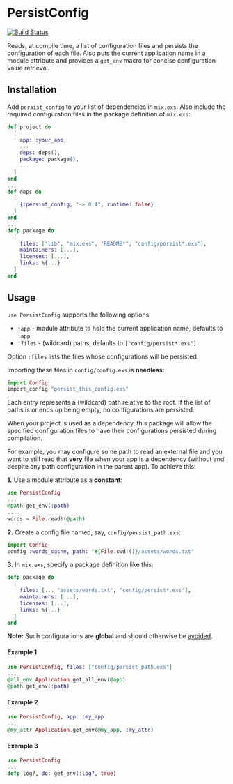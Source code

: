 # PersistConfig

[![Build Status](https://travis-ci.org/RaymondLoranger/persist_config.svg?branch=master)](https://travis-ci.org/RaymondLoranger/persist_config)

Reads, at compile time, a list of configuration files and persists the
configuration of each file. Also puts the current application name in a module
attribute and provides a `get_env` macro for concise configuration value
retrieval.

## Installation

Add `persist_config` to your list of dependencies in `mix.exs`. Also include
the required configuration files in the package definition of `mix.exs`:

```elixir
def project do
  [
    app: :your_app,
    ...
    deps: deps(),
    package: package(),
    ...
  ]
end
...
def deps do
  [
    {:persist_config, "~> 0.4", runtime: false}
  ]
end
...
defp package do
  [
    files: ["lib", "mix.exs", "README*", "config/persist*.exs"],
    maintainers: [...],
    licenses: [...],
    links: %{...}
  ]
end
```

## Usage

`use PersistConfig` supports the following options:

- `:app`   - module attribute to hold the current application name,
             defaults to `:app`
- `:files` - (wildcard) paths, defaults to `["config/persist*.exs"]`

Option `:files` lists the files whose configurations will be persisted.

Importing these files in `config/config.exs` is __needless__:

```elixir
import Config
import_config "persist_this_config.exs"
```

Each entry represents a (wildcard) path relative to the root. If the list of
paths is or ends up being empty, no configurations are persisted.

When your project is used as a dependency, this package will allow the
specified configuration files to have their configurations persisted during
compilation.

For example, you may configure some path to read an external file and you want
to still read that __very__ file when your app is a dependency (without and
despite any path configuration in the parent app). To achieve this:

__1.__ Use a module attribute as a __constant__:

```elixir
use PersistConfig
...
@path get_env(:path)
...
words = File.read!(@path)
```

__2.__ Create a config file named, say, `config/persist_path.exs`:

```elixir
import Config
config :words_cache, path: "#{File.cwd!()}/assets/words.txt"
```

__3.__ In `mix.exs`, specify a package definition like this:

```elixir
defp package do
  [
    files: [... "assets/words.txt", "config/persist*.exs"],
    maintainers: [...],
    licenses: [...],
    links: %{...}
  ]
end
```

__Note:__ Such configurations are __global__ and should otherwise be [avoided](https://hexdocs.pm/elixir/library-guidelines.html#avoid-application-configuration).

#### Example 1

```elixir
use PersistConfig, files: ["config/persist_path.exs"]
...
@all_env Application.get_all_env(@app)
@path get_env(:path)
```

#### Example 2

```elixir
use PersistConfig, app: :my_app
...
@my_attr Application.get_env(@my_app, :my_attr)
```

#### Example 3

```elixir
use PersistConfig
...
defp log?, do: get_env(:log?, true)
```
